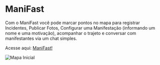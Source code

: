 # ManiFast

Com o ManiFast você pode marcar pontos no mapa para registrar Incidentes, Publicar Fotos, Configurar uma Manifestação (informando um nome e uma motivação), acompanhar o trajeto e conversar com manifestantes via um chat simples.

Acesse aqui: [ManiFast!](http://mani-fast.herokuapp.com/)

![Mapa Inicial](https://raw.githubusercontent.com/alvarocavalcanti/manifast/master/app/assets/images/screenshot_01.png)